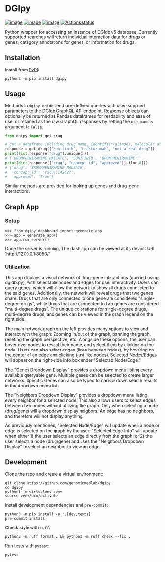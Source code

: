 # DGIpy

[![image](https://img.shields.io/pypi/v/dgipy.svg)](https://pypi.python.org/pypi/dgipy)
[![image](https://img.shields.io/pypi/l/dgipy.svg)](https://pypi.python.org/pypi/dgipy)
[![image](https://img.shields.io/pypi/pyversions/dgipy.svg)](https://pypi.python.org/pypi/dgipy)
[![Actions status](https://github.com/genomicmedlab/dgipy/actions/workflows/checks.yaml/badge.svg)](https://github.com/genomicmedlab/dgipy/actions)

<!-- description -->
Python wrapper for accessing an instance of DGIdb v5 database. Currently supported searches will return individual interaction data for drugs or genes, category annotations for genes, or information for drugs.
<!-- /description -->

## Installation

Install from [PyPI](https://pypi.org/project/dgipy/):

```shell
python3 -m pip install dgipy
```

## Usage

Methods in `dgipy.dgidb` send pre-defined queries with user-supplied parameters to the DGIdb GraphQL API endpoint. Response objects can optionally be returned as Pandas dataframes for readability and ease of use, or retained as the raw GraphQL responses by setting the `use_pandas` argument to `False`.

```python
from dgipy import get_drug

# get a dataframe including drug name, identifier/aliases, molecular attributes, and regulatory data
response = get_drug(["sunitinib", "trastuzumab", "not-a-real-drug"])
print(list(response["drug"].unique()))
# ['BROMPHENIRAMINE MALEATE', 'SUNITINIB', 'BROMPHENIRAMINE']
print(dict(response[["drug", "concept_id", "approved"]].iloc[0]))
# {'drug': 'BROMPHENIRAMINE MALEATE',
#  'concept_id': 'rxcui:142427',
#  'approved': 'True'}
```

Similar methods are provided for looking up genes and drug-gene interactions.

## Graph App

### Setup

```pycon
>>> from dgipy.dashboard import generate_app
>>> app = generate_app()
>>> app.run_server()
```

Once the server is running, The dash app can be viewed at its default URL 'http://127.0.0.1:8050/'

### Utilization

This app displays a visual network of drug-gene interactions (queried using dgidb.py), with selectable nodes and edges for user interactivity. Users can query genes, which will allow the network to show all drugs connected to the said genes. Additionally, the network will reveal drugs that two genes share. Drugs that are only connected to one gene are considered "single-degree drugs", while drugs that are connected to two genes are considered "multi-degree drugs". The unique colorations for single-degree drugs, multi-degree drugs, and genes can be viewed in the graph legend on the right side.

The main network graph on the left provides many options to view and interact with the graph: Zooming in/out of the graph, panning the graph, reseting the graph perspective, etc. Alongside these options, the user can hover over nodes to reveal their name, and select them by clicking on the node. Users can also select edges (lines between nodes), by hovering on the center of an edge and clicking (just like nodes). Selected Nodes/Edges will appear on the right-side info box under "Selected Node/Edge:".

The "Genes Dropdown Display" provides a dropdown menu listing every available queryable gene. Multiple genes can be selected to create larger networks. Specific Genes can also be typed to narrow down search results in the dropdown menu list.

The "Neighbors Dropdown Display" provides a dropdown menu listing every neighbor for a selected node. This also allows users to select edges between two nodes without utilizing the graph. Only when selecting a node (drug/gene) will a dropdown display neigbors. An edge has no neighbors, and therefore will not display anything.

As previously mentioned, "Selected Node/Edge" will update when a node or edge is selected on the graph by the user. "Selected Edge Info" will update when either 1) the user selects an edge directly from the graph, or 2) the user selects a node (drug/gene) and uses the "Neighbors Dropdown Display" to select an neighbor to view an edge.

## Development

Clone the repo and create a virtual environment:

```shell
git clone https://github.com/genomicmedlab/dgipy
cd dgipy
python3 -m virtualenv venv
source venv/bin/activate
```

Install development dependencies and `pre-commit`:

```shell
python3 -m pip install -e '.[dev,tests]'
pre-commit install
```

Check style with `ruff`:

```shell
python3 -m ruff format . && python3 -m ruff check --fix .
```

Run tests with `pytest`:

```shell
pytest
```

